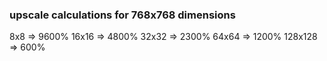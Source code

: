 


### upscale calculations for 768x768 dimensions
8x8 => 9600%
16x16 => 4800%
32x32 => 2300%
64x64 => 1200%
128x128 => 600%
